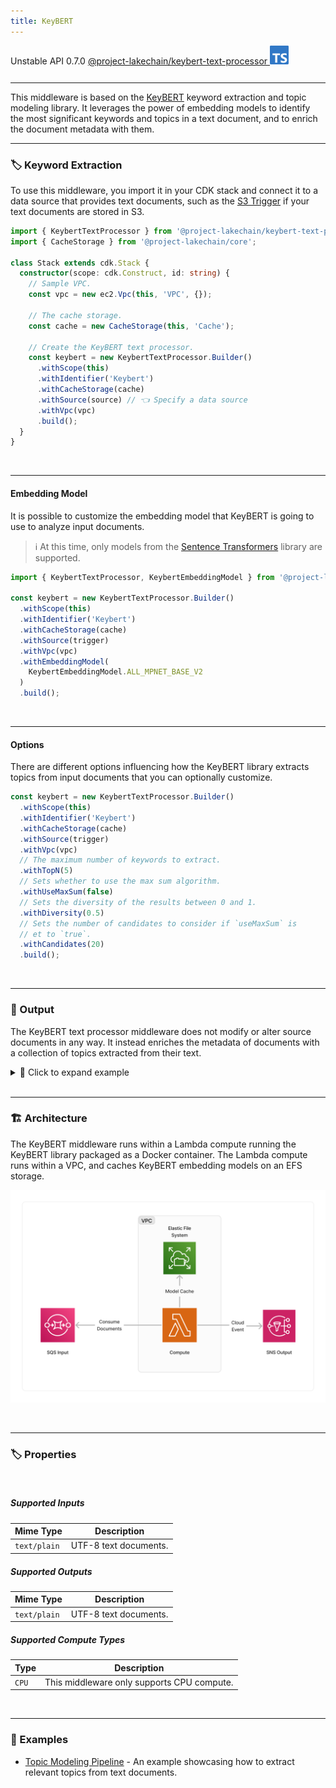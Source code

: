 ```yaml
---
title: KeyBERT
---
```


<span title="Label: Pro" data-view-component="true" class="Label Label--api text-uppercase">
  Unstable API
</span>
<span title="Label: Pro" data-view-component="true" class="Label Label--version text-uppercase">
  0.7.0
</span>
<span title="Label: Pro" data-view-component="true" class="Label Label--package">
  <a target="_blank" href="https://www.npmjs.com/package/@project-lakechain/keybert-text-processor">
    @project-lakechain/keybert-text-processor
  </a>
</span>
<span class="language-icon">
  <svg role="img" viewBox="0 0 24 24" width="30" xmlns="http://www.w3.org/2000/svg" style="fill: #3178C6;"><title>TypeScript</title><path d="M1.125 0C.502 0 0 .502 0 1.125v21.75C0 23.498.502 24 1.125 24h21.75c.623 0 1.125-.502 1.125-1.125V1.125C24 .502 23.498 0 22.875 0zm17.363 9.75c.612 0 1.154.037 1.627.111a6.38 6.38 0 0 1 1.306.34v2.458a3.95 3.95 0 0 0-.643-.361 5.093 5.093 0 0 0-.717-.26 5.453 5.453 0 0 0-1.426-.2c-.3 0-.573.028-.819.086a2.1 2.1 0 0 0-.623.242c-.17.104-.3.229-.393.374a.888.888 0 0 0-.14.49c0 .196.053.373.156.529.104.156.252.304.443.444s.423.276.696.41c.273.135.582.274.926.416.47.197.892.407 1.266.628.374.222.695.473.963.753.268.279.472.598.614.957.142.359.214.776.214 1.253 0 .657-.125 1.21-.373 1.656a3.033 3.033 0 0 1-1.012 1.085 4.38 4.38 0 0 1-1.487.596c-.566.12-1.163.18-1.79.18a9.916 9.916 0 0 1-1.84-.164 5.544 5.544 0 0 1-1.512-.493v-2.63a5.033 5.033 0 0 0 3.237 1.2c.333 0 .624-.03.872-.09.249-.06.456-.144.623-.25.166-.108.29-.234.373-.38a1.023 1.023 0 0 0-.074-1.089 2.12 2.12 0 0 0-.537-.5 5.597 5.597 0 0 0-.807-.444 27.72 27.72 0 0 0-1.007-.436c-.918-.383-1.602-.852-2.053-1.405-.45-.553-.676-1.222-.676-2.005 0-.614.123-1.141.369-1.582.246-.441.58-.804 1.004-1.089a4.494 4.494 0 0 1 1.47-.629 7.536 7.536 0 0 1 1.77-.201zm-15.113.188h9.563v2.166H9.506v9.646H6.789v-9.646H3.375z"/></svg>
</span>
<div style="margin-top: 26px"></div>

---

This middleware is based on the [KeyBERT](https://github.com/MaartenGr/KeyBERT) keyword extraction and topic modeling library. It leverages the power of embedding models to identify the most significant keywords and topics in a text document, and to enrich the document metadata with them.

---

### 🏷️ Keyword Extraction

To use this middleware, you import it in your CDK stack and connect it to a data source that provides text documents, such as the [S3 Trigger](/project-lakechain/triggers/s3-event-trigger) if your text documents are stored in S3.

```typescript
import { KeybertTextProcessor } from '@project-lakechain/keybert-text-processor';
import { CacheStorage } from '@project-lakechain/core';

class Stack extends cdk.Stack {
  constructor(scope: cdk.Construct, id: string) {
    // Sample VPC.
    const vpc = new ec2.Vpc(this, 'VPC', {});

    // The cache storage.
    const cache = new CacheStorage(this, 'Cache');

    // Create the KeyBERT text processor.
    const keybert = new KeybertTextProcessor.Builder()
      .withScope(this)
      .withIdentifier('Keybert')
      .withCacheStorage(cache)
      .withSource(source) // 👈 Specify a data source
      .withVpc(vpc)
      .build();
  }
}
```

<br>

---

#### Embedding Model

It is possible to customize the embedding model that KeyBERT is going to use to analyze input documents.

> ℹ️ At this time, only models from the [Sentence Transformers](https://huggingface.co/sentence-transformers) library are supported.

```typescript
import { KeybertTextProcessor, KeybertEmbeddingModel } from '@project-lakechain/keybert-text-processor';

const keybert = new KeybertTextProcessor.Builder()
  .withScope(this)
  .withIdentifier('Keybert')
  .withCacheStorage(cache)
  .withSource(trigger)
  .withVpc(vpc)
  .withEmbeddingModel(
    KeybertEmbeddingModel.ALL_MPNET_BASE_V2
  )
  .build();
```

<br>

---

#### Options

There are different options influencing how the KeyBERT library extracts topics from input documents that you can optionally customize.

```typescript
const keybert = new KeybertTextProcessor.Builder()
  .withScope(this)
  .withIdentifier('Keybert')
  .withCacheStorage(cache)
  .withSource(trigger)
  .withVpc(vpc)
  // The maximum number of keywords to extract.
  .withTopN(5)
  // Sets whether to use the max sum algorithm.
  .withUseMaxSum(false)
  // Sets the diversity of the results between 0 and 1.
  .withDiversity(0.5)
  // Sets the number of candidates to consider if `useMaxSum` is
  // et to `true`.
  .withCandidates(20)
  .build();
```

<br>

---

### 📄 Output

The KeyBERT text processor middleware does not modify or alter source documents in any way. It instead enriches the metadata of documents with a collection of topics extracted from their text.

<details>
  <summary>💁 Click to expand example</summary>
  
  ```json
  {
    "specversion": "1.0",
    "id": "1780d5de-fd6f-4530-98d7-82ebee85ea39",
    "type": "document-created",
    "time": "2023-10-22T13:19:10.657Z",
    "data": {
      "chainId": "6ebf76e4-f70c-440c-98f9-3e3e7eb34c79",
      "source": {
          "url": "s3://bucket/text.txt",
          "type": "text/plain",
          "size": 24532,
          "etag": "1243cbd6cf145453c8b5519a2ada4779"
      },
      "document": {
          "url": "s3://bucket/text.txt",
          "type": "text/plain",
          "size": 24532,
          "etag": "1243cbd6cf145453c8b5519a2ada4779"
      },
      "metadata": {
        "keywords": ["ai", "machine learning", "nlp"]
      },
      "callStack": []
    }
  }
  ```

</details>

<br>

---

### 🏗️ Architecture

The KeyBERT middleware runs within a Lambda compute running the KeyBERT library packaged as a Docker container. The Lambda compute runs within a VPC, and caches KeyBERT embedding models on an EFS storage.

![Architecture](../../../assets/keybert-text-processor-architecture.png)

<br>

---

### 🏷️ Properties

<br>

##### Supported Inputs

|  Mime Type  | Description |
| ----------- | ----------- |
| `text/plain` | UTF-8 text documents. |

##### Supported Outputs

|  Mime Type  | Description |
| ----------- | ----------- |
| `text/plain` | UTF-8 text documents. |

##### Supported Compute Types

| Type  | Description |
| ----- | ----------- |
| `CPU` | This middleware only supports CPU compute. |

<br>

---

### 📖 Examples

- [Topic Modeling Pipeline](https://github.com/awslabs/project-lakechain/tree/main/examples/simple-pipelines/data-extraction-pipelines/topic-modeling-pipeline/) - An example showcasing how to extract relevant topics from text documents.

